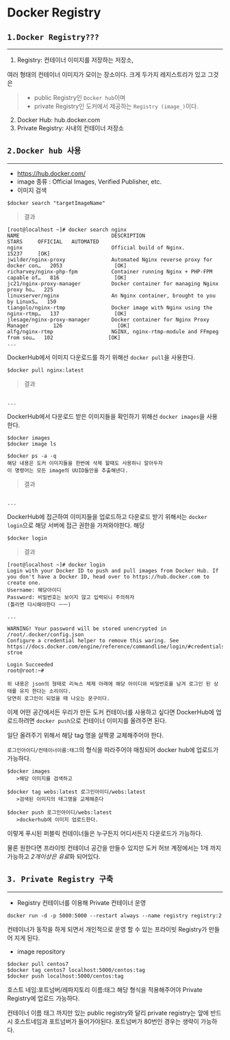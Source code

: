# **Docker Registry**

## `1.Docker Registry???`
___

1. Registry: 컨테이너 이미지를 저장하는 저장소, 

여러 형태의 컨테이너 이미지가 모이는 장소이다. 크게 두가지 레지스트리가 있고 그것은

> * public Registry인 `Docker hub`이며 
> * private Registry인 도커에서 제공하는 `Registry (image_)`이다.

2. Docker Hub: hub.docker.com
3. Private Registry: 사내의 컨테이너 저장소


## `2.Docker hub 사용`
___
* https://hub.docker.com/
* image 종류 : Official Images, Verified Publisher, etc.
* 이미지 검색
```shell
$docker search "targetImageName"
```
>결과
```
[root@localhost ~]# docker search nginx
NAME                              DESCRIPTION                                     STARS     OFFICIAL   AUTOMATED
nginx                             Official build of Nginx.                        15237     [OK]
jwilder/nginx-proxy               Automated Nginx reverse proxy for docker con…   2053                 [OK]
richarvey/nginx-php-fpm           Container running Nginx + PHP-FPM capable of…   816                  [OK]
jc21/nginx-proxy-manager          Docker container for managing Nginx proxy ho…   225
linuxserver/nginx                 An Nginx container, brought to you by LinuxS…   150
tiangolo/nginx-rtmp               Docker image with Nginx using the nginx-rtmp…   137                  [OK]
jlesage/nginx-proxy-manager       Docker container for Nginx Proxy Manager        126                  [OK]
alfg/nginx-rtmp                   NGINX, nginx-rtmp-module and FFmpeg from sou…   102                  [OK]
...
```

DockerHub에서 이미지 다운로드를 하기 위해선 `docker pull`을 사용한다.
```shell
$docker pull nginx:latest
```
>결과
```

...
```

DockerHub에서 다운로드 받은 이미지들을 확인하기 위해선 `docker images`을 사용한다.
```shell
$docker images
$docker image ls

$docker ps -a -q 
해당 내용은 도커 이미지들을 한번에 삭제 할때도 사용하니 알아두자
이 명령어는 모든 image의 UUID들만을 추출해낸다.
```
>결과
```

...
```

DockerHub에 접근하여 이미지들을 업로드하고 다운로드 받기 위해서는 `docker login`으로 해당 서버에 접근 권한을 가져와야한다.
해당 
```shell
$docker login

```
>결과
```
[root@localhost ~]# docker login
Login with your Docker ID to push and pull images from Docker Hub. If you don't have a Docker ID, head over to https://hub.docker.com to create one.
Username: 해당아이디
Password: 비밀번호는 보이지 않고 입력되니 주의하자
(틀리면 다시해야한다 ㅡㅡ)

...

WARNING! Your password will be stored unencrypted in /root/.docker/config.json
Configure a credential helper to remove this waring. See https://docs.docker.com/engine/reference/commandline/login/#credentials-stroe

Login Succeeded
root@root:~#

위 내용은 json의 형태로 리눅스 체제 아래에 해당 아이디와 비밀번호를 남겨 로그인 된 상태를 유지 한다는 소리이다.
당연히 로그인이 되었을 때 나오는 문구이다.
```
이제 어떤 공간에서든 우리가 만든 도커 컨테이너를 사용하고 싶다면 DockerHub에 업로드하려면 `docker push`으로 컨테이너 이미지를 올려주면 된다.

일단 올려주기 위해서 해당 tag 명을 살짝쿵 교체해주어야 한다.

`로그인아이디/컨테이너이름:태그`의 형식을 따라주어야 매칭되어 docker hub에 업로드가 가능하다.

```shell
$docker images 
   >해당 이미지를 검색하고

$docker tag webs:latest 로그인아이디/webs:latest
   >검색된 이미지의 태그명을 교체해준다

$docker push 로그인아이디/webs:latest
   >dockerhub에 이미지 업로드한다.
```
이렇게 푸시된 퍼블릭 컨테이너들은 누구든지 어디서든지 다운로드가 가능하다.

물론 원한다면 프라이빗 컨테이너 공간을 만들수 있지만 도커 허브 계정에서는 1개 까지 가능하고 *2개이상은 유료*화 되어있다.

## `3. Private Registry 구축`
___
* Registry 컨테이너를 이용해 Private 컨테이너 운영
```
docker run -d -p 5000:5000 --restart always --name registry registry:2
```
컨테이너가 동작을 하게 되면서 개인적으로 운영 할 수 있는 프라이빗 Registry가 만들어 지게 된다.

* image repository
```shell
$docker pull centos7
$docker tag centos7 localhost:5000/centos:tag
$docker push localhost:5000/centos:tag
```
호스트 네임:포트넘버/레파지토리 이름:태그
해당 형식을 적용해주어야 Private Registry에 업로드 가능하다.

컨테이너 이름 태그 까지만 있는 public registry와 달리 private registry는 앞에 반드시 호스트네임과 포트넘버가 들어가야된다. 포트넘버가 80번인 경우는 생략이 가능하다.
